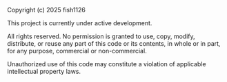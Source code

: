 Copyright (c) 2025 fish1126

This project is currently under active development.

All rights reserved. No permission is granted to use, copy, modify, distribute, or reuse any part of this code or its contents, in whole or in part, for any purpose, commercial or non-commercial.

Unauthorized use of this code may constitute a violation of applicable intellectual property laws.
